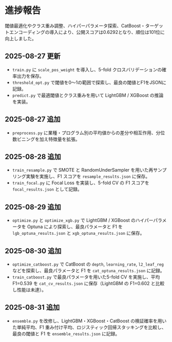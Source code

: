 # 進捗報告

閾値最適化やクラス重み調整、ハイパーパラメータ探索、CatBoost・ターゲットエンコーディングの導入により、公開スコアは0.6292となり、順位は101位に向上しました。

## 2025-08-27 更新

- `train.py` に `scale_pos_weight` を導入し、5-fold クロスバリデーションの確率出力を保存。
- `threshold_opt.py` で閾値を0〜1の範囲で探索し、最良の閾値とF1をJSONに記録。
- `predict.py` で最適閾値とクラス重みを用いて LightGBM / XGBoost の推論を実装。

## 2025-08-27 追加

- `preprocess.py` に業種・プログラム別の平均値からの差分や相互作用、分位数ビニングを加え特徴量を拡張。

## 2025-08-28 追加

- `train_resample.py` で SMOTE と RandomUnderSampler を用いた再サンプリング実験を実施し、F1 スコアを `resample_results.json` に保存。
- `train_focal.py` に Focal Loss を実装し、5-fold CV の F1 スコアを `focal_results.json` として記録。

## 2025-08-29 追加

- `optimize.py` と `optimize_xgb.py` で LightGBM / XGBoost のハイパーパラメータを Optuna により探索し、最良パラメータと F1 を `lgb_optuna_results.json` と `xgb_optuna_results.json` に保存。

## 2025-08-30 追加

- `optimize_catboost.py` で CatBoost の `depth`, `learning_rate`, `l2_leaf_reg` などを探索し、最良パラメータと F1 を `cat_optuna_results.json` に記録。
- `train_catboost.py` で最良パラメータを用いた5-fold CV を実施し、平均 F1=0.539 を `cat_cv_results.json` に保存（LightGBM の F1=0.602 と比較し性能は未達）。
## 2025-08-31 追加

- `ensemble.py` を改修し、LightGBM・XGBoost・CatBoost の検証確率を用いた単純平均、F1 重み付け平均、ロジスティック回帰スタッキングを比較し、最良の閾値と F1 を `ensemble_results.json` に記録。
